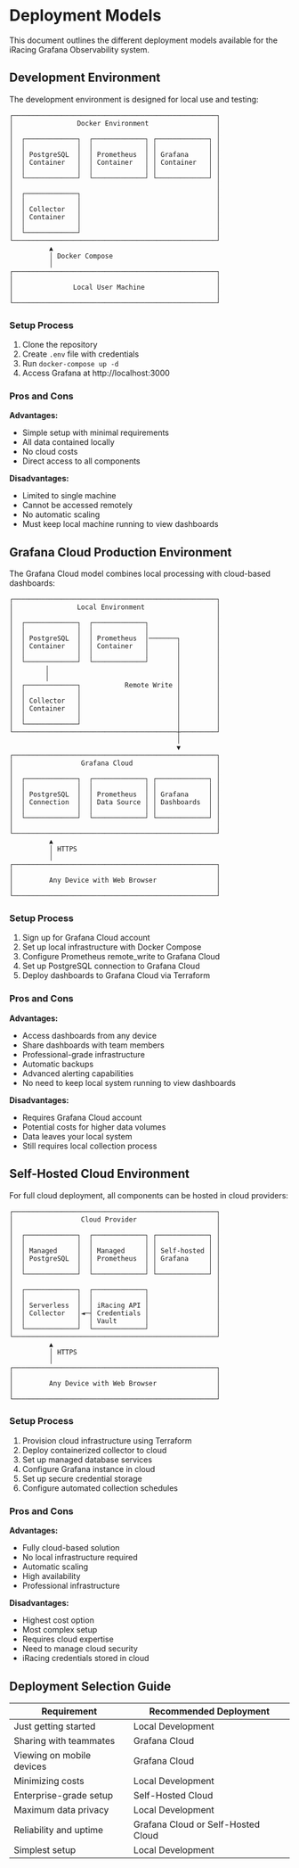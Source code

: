 # Deployment Models

This document outlines the different deployment models available for the iRacing Grafana Observability system.

## Development Environment

The development environment is designed for local use and testing:

```
┌───────────────────────────────────────────────────┐
│                Docker Environment                 │
│                                                   │
│  ┌─────────────┐  ┌─────────────┐ ┌─────────────┐ │
│  │             │  │             │ │             │ │
│  │ PostgreSQL  │  │ Prometheus  │ │ Grafana     │ │
│  │ Container   │  │ Container   │ │ Container   │ │
│  │             │  │             │ │             │ │
│  └─────────────┘  └─────────────┘ └─────────────┘ │
│                                                   │
│  ┌─────────────┐                                  │
│  │             │                                  │
│  │ Collector   │                                  │
│  │ Container   │                                  │
│  │             │                                  │
│  └─────────────┘                                  │
└───────────────────────────────────────────────────┘
          ▲
          │ Docker Compose
          │
┌───────────────────────────────────────────────────┐
│                                                   │
│               Local User Machine                  │
│                                                   │
└───────────────────────────────────────────────────┘
```

### Setup Process

1. Clone the repository
2. Create `.env` file with credentials
3. Run `docker-compose up -d`
4. Access Grafana at http://localhost:3000

### Pros and Cons

**Advantages:**
- Simple setup with minimal requirements
- All data contained locally
- No cloud costs
- Direct access to all components

**Disadvantages:**
- Limited to single machine
- Cannot be accessed remotely
- No automatic scaling
- Must keep local machine running to view dashboards

## Grafana Cloud Production Environment

The Grafana Cloud model combines local processing with cloud-based dashboards:

```
┌───────────────────────────────────────────────────┐
│                Local Environment                  │
│                                                   │
│  ┌─────────────┐  ┌─────────────┐                 │
│  │             │  │             │                 │
│  │ PostgreSQL  │  │ Prometheus  │───────┐         │
│  │ Container   │  │ Container   │       │         │
│  │             │  │             │       │         │
│  └─────────────┘  └─────────────┘       │         │
│        │                                │         │
│        │                                │         │
│  ┌─────────────┐           Remote Write │         │
│  │             │                        │         │
│  │ Collector   │                        │         │
│  │ Container   │                        │         │
│  │             │                        │         │
│  └─────────────┘                        │         │
└─────────────────────────────────────────┼─────────┘
                                          │
                                          ▼
┌───────────────────────────────────────────────────┐
│                 Grafana Cloud                     │
│                                                   │
│  ┌─────────────┐  ┌─────────────┐ ┌─────────────┐ │
│  │             │  │             │ │             │ │
│  │ PostgreSQL  │  │ Prometheus  │ │ Grafana     │ │
│  │ Connection  │  │ Data Source │ │ Dashboards  │ │
│  │             │  │             │ │             │ │
│  └─────────────┘  └─────────────┘ └─────────────┘ │
│                                                   │
└───────────────────────────────────────────────────┘
          ▲
          │ HTTPS
          │
┌───────────────────────────────────────────────────┐
│                                                   │
│         Any Device with Web Browser               │
│                                                   │
└───────────────────────────────────────────────────┘
```

### Setup Process

1. Sign up for Grafana Cloud account
2. Set up local infrastructure with Docker Compose
3. Configure Prometheus remote_write to Grafana Cloud
4. Set up PostgreSQL connection to Grafana Cloud 
5. Deploy dashboards to Grafana Cloud via Terraform

### Pros and Cons

**Advantages:**
- Access dashboards from any device
- Share dashboards with team members
- Professional-grade infrastructure
- Automatic backups
- Advanced alerting capabilities
- No need to keep local system running to view dashboards

**Disadvantages:**
- Requires Grafana Cloud account
- Potential costs for higher data volumes
- Data leaves your local system
- Still requires local collection process

## Self-Hosted Cloud Environment

For full cloud deployment, all components can be hosted in cloud providers:

```
┌───────────────────────────────────────────────────┐
│                 Cloud Provider                    │
│                                                   │
│  ┌─────────────┐  ┌─────────────┐ ┌─────────────┐ │
│  │             │  │             │ │             │ │
│  │ Managed     │  │ Managed     │ │ Self-hosted │ │
│  │ PostgreSQL  │  │ Prometheus  │ │ Grafana     │ │
│  │             │  │             │ │             │ │
│  └─────────────┘  └─────────────┘ └─────────────┘ │
│                                                   │
│  ┌─────────────┐  ┌─────────────┐                 │
│  │             │  │             │                 │
│  │ Serverless  │  │ iRacing API │                 │
│  │ Collector   │◄─┤ Credentials │                 │
│  │             │  │ Vault       │                 │
│  └─────────────┘  └─────────────┘                 │
└───────────────────────────────────────────────────┘
          ▲
          │ HTTPS
          │
┌───────────────────────────────────────────────────┐
│                                                   │
│         Any Device with Web Browser               │
│                                                   │
└───────────────────────────────────────────────────┘
```

### Setup Process

1. Provision cloud infrastructure using Terraform
2. Deploy containerized collector to cloud
3. Set up managed database services
4. Configure Grafana instance in cloud
5. Set up secure credential storage
6. Configure automated collection schedules

### Pros and Cons

**Advantages:**
- Fully cloud-based solution
- No local infrastructure required
- Automatic scaling
- High availability
- Professional infrastructure

**Disadvantages:**
- Highest cost option
- Most complex setup
- Requires cloud expertise
- Need to manage cloud security
- iRacing credentials stored in cloud

## Deployment Selection Guide

| Requirement | Recommended Deployment |
|-------------|------------------------|
| Just getting started | Local Development |
| Sharing with teammates | Grafana Cloud |
| Viewing on mobile devices | Grafana Cloud |
| Minimizing costs | Local Development |
| Enterprise-grade setup | Self-Hosted Cloud |
| Maximum data privacy | Local Development |
| Reliability and uptime | Grafana Cloud or Self-Hosted Cloud |
| Simplest setup | Local Development |